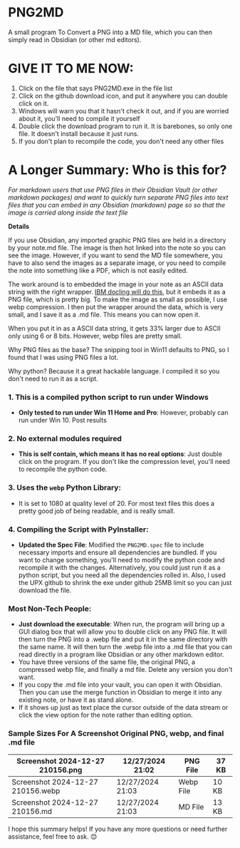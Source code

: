 # PNG2MD
A small program To Convert a PNG into a MD file, which you can then simply read in Obsidian (or other md editors).

# GIVE IT TO ME NOW:

1. Click on the file that says PNG2MD.exe in the file list
2. Click on the github download icon, and put it anywhere you can double click on it.
3. Windows will warn you that it hasn't check it out, and if you are worried about it, you'll need to compile it yourself
4. Double click the download program to run it.  It is barebones, so only one file.  It doesn't install because it just runs.
5. If you don't plan to recompile the code, you don't need any other files

# A Longer Summary:  Who is this for?

_For markdown users that use PNG files in their Obsidian Vault (or other markdown packages) and want to quickly turn separate PNG files into text files that you can embed in any Obsidian (markdown) page so so that the image is carried along inside the text file_

**Details**

If you use Obsidian, any imported graphic PNG files are held in a directory by your note.md file.  The image is then hot linked into the note so you can see the image.  However, if you want to send the MD file somewhere, you have to also send the images as a separate image, or you need to compile the note into something like a PDF, which is not easily edited.  

The work around is to embedded the image in your note as an ASCII data string with the right wrapper.  [IBM docling will do this](https://github.com/DS4SD/docling), but it embeds it as a PNG file, which is pretty big.  To make the image as small as possible, I use webp compression.  I then put the wrapper around the data, which is very small, and I save it as a .md file.  This means you can now open it.

When you put it in as a ASCII data string, it gets 33% larger due to ASCII only using 6 or 8 bits.  However, webp files are pretty small.

Why PNG files as the base?  The snipping tool in Win11 defaults to PNG, so I found that I was using PNG files a lot.

Why python?  Because it a great hackable language.  I compiled it so you don't need to run it as a script.

### 1. This is a compiled python script to run under Windows
- **Only tested to run under Win 11 Home and Pro**:  However, probably can run under Win 10.  Post results

### 2. No external modules required
- **This is self contain, which means it has no real options**: Just double click on the program.  If you don't like the compression level, you'll need to recompile the python code.

### 3. Uses the `webp` Python Library:
-  It is set to 1080 at quality level of 20.  For most text files this does a pretty good job of being readable, and is really small.

### 4. Compiling the Script with PyInstaller:
- **Updated the Spec File**: Modified the `PNG2MD.spec` file to include necessary imports and ensure all dependencies are bundled.  If you want to change something, you'll need to modify the python code and recompile it with the changes.  Alternatively, you could just run it as a python script, but you need all the dependencies rolled in.  Also, I used the UPX github to shrink the exe under github 25MB limit so you can just download the file.


### Most Non-Tech People:
- **Just download the executable**: When run, the program will bring up a GUI dialog box that will allow you to double click on any PNG file.  It will then turn the PNG into a .webp file and put it in the same directory with the same name.  It will then turn the .webp file into a .md file that you can read directly in a program like Obsidian or any other markdown editor.
- You have three versions of the same file, the original PNG, a compressed webp file, and finally a md file.  Delete any version you don't want.
- If you copy the .md file into your vault, you can open it with Obsidian.  Then you can use the merge function in Obsidian to merge it into any existing note, or have it as stand alone.
- If it shows up just as text place the cursor outside of the data stream or click the view option for the note rather than editing option.

### Sample Sizes For A Screenshot Original PNG, webp, and final .md file


| Screenshot 2024-12-27 210156.png  | 12/27/2024 21:02 | PNG File  | 37 KB |
|-----------------------------------|------------------|-----------|-------|
| Screenshot 2024-12-27 210156.webp | 12/27/2024 21:03 | Webp File | 10 KB |
| Screenshot 2024-12-27 210156.md   | 12/27/2024 21:03 | MD File   | 13 KB |


I hope this summary helps! If you have any more questions or need further assistance, feel free to ask. 😊

